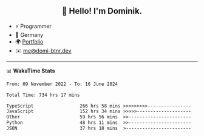 <h2 align="center">👋 Hello! I'm Dominik.</h2>

- ⚡ Programmer
- 📍 Germany
- 🌍 [Portfolio](https://domi-btnr.dev)
- ✉️ [me@domi-btnr.dev](mailto://me@domi-btnr.dev)

---
📊 **WakaTime Stats**
<!--START_SECTION:waka-->

```txt
From: 09 November 2022 - To: 16 June 2024

Total Time: 734 hrs 17 mins

TypeScript                 266 hrs 58 mins >>>>>>>>>----------------   36.36 %
JavaScript                 152 hrs 34 mins >>>>>--------------------   20.78 %
Other                      59 hrs 56 mins  >>-----------------------   08.16 %
Python                     48 hrs 11 mins  >>-----------------------   06.56 %
JSON                       37 hrs 18 mins  >------------------------   05.08 %
```

<!--END_SECTION:waka-->
